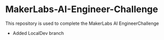 # MakerLabs-AI-Engineer-Challenge
This repository is used to complete the MakerLabs AI EngineerChallenge

* Added LocalDev branch